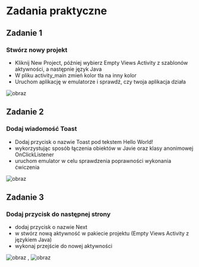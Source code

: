 # Zadania praktyczne
## Zadanie 1
### Stwórz nowy projekt 
- Kliknij New Project, później wybierz Empty Views Activity z szablonów aktywności, a następnie język Java
- W pliku activity_main zmień kolor tła na inny kolor 
- Uruchom aplikację w emulatorze i sprawdź, czy twoja aplikacja działa


![obraz](https://github.com/tymoteush13/Aplikacja_JPWP/assets/150467667/8532adb5-70bd-488e-8a4e-bee46b88233c)




## Zadanie 2
### Dodaj wiadomość Toast 
- Dodaj przycisk o nazwie Toast pod tekstem Hello World!
- wykorzystując sposób łączenia obiektów w Javie oraz klasy anonimowej OnClickListener
- uruchom emulator w celu sprawdzenia poprawności wykonania ćwiczenia


 ![obraz](https://github.com/tymoteush13/Aplikacja_JPWP/assets/150467667/b5125ee0-db74-48bb-a2f7-2bdab39ae674)


## Zadanie 3
### Dodaj przycisk do następnej strony
- dodaj przycisk o nazwie Next
- w stwórz nową aktywność w pakiecie projektu (Empty Views Activity z językiem Java)
- wykonaj przejście do nowej aktywności 


![obraz](https://github.com/tymoteush13/Aplikacja_JPWP/assets/150467667/4d9837d2-78bb-4065-aa46-a0f6c98a2ae2) ,        ![obraz](https://github.com/tymoteush13/Aplikacja_JPWP/assets/150467667/c7aec67d-cff0-46d7-90e0-1470a9495f5d)



